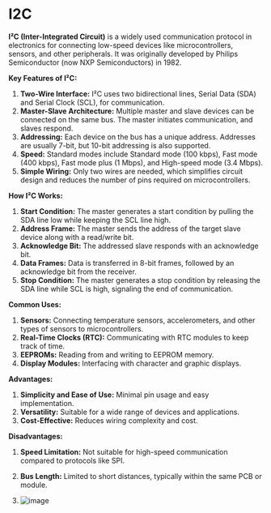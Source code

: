# I2C
**I²C (Inter-Integrated Circuit)** is a widely used communication protocol in electronics for connecting low-speed devices like microcontrollers, sensors, and other peripherals. It was originally developed by Philips Semiconductor (now NXP Semiconductors) in 1982.

**Key Features of I²C:**
1. **Two-Wire Interface:** I²C uses two bidirectional lines, Serial Data (SDA) and Serial Clock (SCL), for communication.
2. **Master-Slave Architecture:** Multiple master and slave devices can be connected on the same bus. The master initiates communication, and slaves respond.
3. **Addressing:** Each device on the bus has a unique address. Addresses are usually 7-bit, but 10-bit addressing is also supported.
4. **Speed:** Standard modes include Standard mode (100 kbps), Fast mode (400 kbps), Fast mode plus (1 Mbps), and High-speed mode (3.4 Mbps).
5. **Simple Wiring:** Only two wires are needed, which simplifies circuit design and reduces the number of pins required on microcontrollers.

**How I²C Works:**
1. **Start Condition:** The master generates a start condition by pulling the SDA line low while keeping the SCL line high.
2. **Address Frame:** The master sends the address of the target slave device along with a read/write bit.
3. **Acknowledge Bit:** The addressed slave responds with an acknowledge bit.
4. **Data Frames:** Data is transferred in 8-bit frames, followed by an acknowledge bit from the receiver.
5. **Stop Condition:** The master generates a stop condition by releasing the SDA line while SCL is high, signaling the end of communication.

**Common Uses:**
1. **Sensors:** Connecting temperature sensors, accelerometers, and other types of sensors to microcontrollers.
2. **Real-Time Clocks (RTC):** Communicating with RTC modules to keep track of time.
3. **EEPROMs:** Reading from and writing to EEPROM memory.
4. **Display Modules:** Interfacing with character and graphic displays.

**Advantages:**
1. **Simplicity and Ease of Use:** Minimal pin usage and easy implementation.
2. **Versatility:** Suitable for a wide range of devices and applications.
3. **Cost-Effective:** Reduces wiring complexity and cost.
    
**Disadvantages:**
1. **Speed Limitation:** Not suitable for high-speed communication compared to protocols like SPI.
2. **Bus Length:** Limited to short distances, typically within the same PCB or module.

3. ![image](https://github.com/raghunihal/I2C-Linux/assets/67452178/3a996904-b0a2-4708-8375-46261c26c94a)

